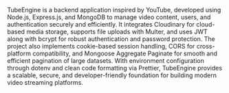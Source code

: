 TubeEngine is a backend application inspired by YouTube, developed using Node.js, Express.js, and MongoDB to manage video content, users, and authentication securely and efficiently. It integrates Cloudinary for cloud-based media storage, supports file uploads with Multer, and uses JWT along with bcrypt for robust authentication and password protection. The project also implements cookie-based session handling, CORS for cross-platform compatibility, and Mongoose Aggregate Paginate for smooth and efficient pagination of large datasets. With environment configuration through dotenv and clean code formatting via Prettier, TubeEngine provides a scalable, secure, and developer-friendly foundation for building modern video streaming platforms.
